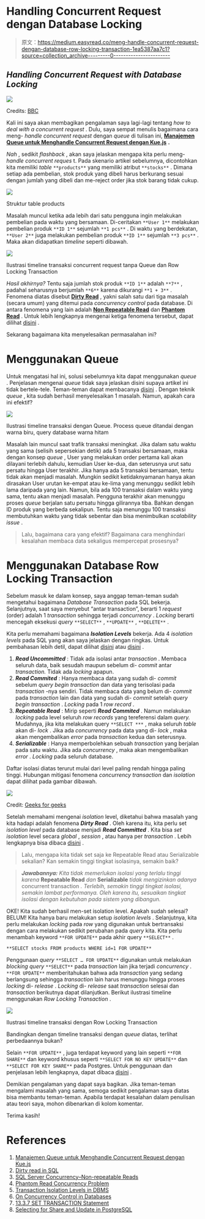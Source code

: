 # Handling Concurrent Request dengan Database Locking

> 原文：<https://medium.easyread.co/meng-handle-concurrent-request-dengan-database-row-locking-transaction-1ea5387aa7c1?source=collection_archive---------0----------------------->

## *Handling Concurrent Request with Database Locking*

![](img/da6a896b0a0595849c238c7aed2c8d1a.png)

Credits: [BBC](https://www.bbc.co.uk/cbbc/findoutmore/help-me-out-staying-safe-online)

Kali ini saya akan membagikan pengalaman saya lagi-lagi tentang *how to deal with a concurrent request* . Dulu, saya sempat menulis bagaimana cara meng- *handle* *concurrent request* dengan *queue* di tulisan ini, [**Manajemen Queue untuk Menghandle Concurrent Request dengan Kue.js**](https://medium.com/easyread/manajemen-queue-antrian-untuk-menghandle-concurrent-request-dengan-kue-di-node-js-94e87cc3eea6) **.**

*Nah* , sedikit *flashback* , akan saya jelaskan mengapa kita perlu meng- *handle* *concurrent reques* t. Pada skenario artikel sebelumnya, dicontohkan kita memiliki *table* `**products**` yang memiliki atribut `**stocks**` . Dimana setiap ada pembelian, stok produk yang dibeli harus berkurang sesuai dengan jumlah yang dibeli dan me-reject order jika stok barang tidak cukup.

![](img/13d8d6f2cf58e8ee9a93fdd976bf503f.png)

Struktur table products

Masalah muncul ketika ada lebih dari satu pengguna ingin melakukan pembelian pada waktu yang bersamaan. Di-ceritakan `**User 1**` melakukan pembelian produk `**ID 1**` sejumlah `**1 pcs**` . Di waktu yang berdekatan, `**User 2**` juga melakukan pembelian produk `**ID 1**` sejumlah `**3 pcs**` . Maka akan didapatkan *timeline* seperti dibawah.

![](img/d80f96113a8254313b8b4e431b4655e8.png)

Ilustrasi timeline transaksi concurrent request tanpa Queue dan Row Locking Transaction

*Hasil akhirnya?* Tentu saja jumlah stok produk `**ID 1**` adalah `**7**` , padahal seharusnya berjumlah `**6**` karena dikurangi `**1 + 3**` . Fenomena diatas disebut [**Dirty Read**](https://www.geeksforgeeks.org/dbms-dirty-read-in-sql/) , yakni salah satu dari tiga masalah (secara umum) yang ditemui pada *concurrency* *control* pada database. Di antara fenomena yang lain adalah [**Non Repeatable Read**](https://logicalread.com/sql-server-concurrency-nonrepeatable-reads-w01/#.XtCJcp4za3I) dan [**Phantom Read**](https://dotnettutorials.net/lesson/phantom-read-concurrency-problem-sql-server/) . Untuk lebih lengkapnya mengenai ketiga fenomena tersebut, dapat dilihat [disini](https://www.geeksforgeeks.org/transaction-isolation-levels-dbms/) .

Sekarang bagaimana kita menyelesaikan permasalahan ini?

# Menggunakan Queue

Untuk mengatasi hal ini, solusi sebelumnya kita dapat menggunakan *queue* . Penjelasan mengenai *queue* tidak saya jelaskan disini supaya artikel ini tidak bertele-tele. Teman-teman dapat membacanya [disini](https://medium.com/easyread/manajemen-queue-antrian-untuk-menghandle-concurrent-request-dengan-kue-di-node-js-94e87cc3eea6) . Dengan teknik *queue* , kita sudah berhasil menyelesaikan 1 masalah. Namun, apakah cara ini efektif?

![](img/ed59ecee7f4e6b8ad7fb811e58b8b75c.png)

Ilustrasi timeline transaksi dengan Queue. Process queue ditandai dengan warna biru, query database warna hitam

Masalah lain muncul saat trafik transaksi meningkat. Jika dalam satu waktu yang sama (selisih sepersekian detik) ada 5 transaksi bersamaan, maka dengan konsep *queue* , User yang melakukan order pertama kali akan dilayani terlebih dahulu, kemudian User ke-dua, dan seterusnya urut satu persatu hingga User terakhir. Jika hanya ada 5 transaksi bersamaan, tentu tidak akan menjadi masalah. Mungkin sedikit ketidaknyamanan hanya akan dirasakan User urutan ke-empat atau ke-lima yang menunggu sedikit lebih lama daripada yang lain. Namun, bila ada 100 transaksi dalam waktu yang sama, tentu akan menjadi masalah. Pengguna terakhir akan menunggu proses *queue* berjalan satu persatu hingga gilirannya tiba. Bahkan dengan ID produk yang berbeda sekalipun. Tentu saja menunggu 100 transaksi membutuhkan waktu yang tidak sebentar dan bisa menimbulkan *scalability issue* .

> Lalu, bagaimana cara yang efektif? Bagaimana cara menghindari kesalahan membaca data sekaligus mempercepat prosesnya?

# Menggunakan Database Row Locking Transaction

Sebelum masuk ke dalam konsep, saya anggap teman-teman sudah mengetahui bagaimana *Database Transaction* pada SQL bekerja. Selanjutnya, saat saya menyebut “antar transaction”, berarti 1 *request* (order) adalah 1 *transaction* sehingga terjadi *concurrency* . *Locking* berarti mencegah eksekusi *query* `**SELECT**` , `**UPDATE**` , `**DELETE**` .

Kita perlu memahami bagaimana ***Isolation Levels*** bekerja. Ada 4 *isolation levels* pada SQL yang akan saya jelaskan dengan ringkas. Untuk pembahasan lebih detil, dapat dilihat [disini](https://blog.gojekengineering.com/on-concurrency-control-in-databases-1e34c95d396e) atau [disini](https://www.geeksforgeeks.org/transaction-isolation-levels-dbms/) .

1.  ***Read Uncommitted*** : Tidak ada isolasi antar *transaction* . Membaca seluruh data, baik sesudah maupun sebelum di- *commit* antar *transaction.* Tidak ada *locking* apapun.
2.  ***Read Commited*** : Hanya membaca data yang sudah di- *commit* sebelum *query begin transaction* dan data yang terisolasi pada *transaction* -nya sendiri. Tidak membaca data yang belum di- *commit* pada *transaction* lain dan data yang sudah di- *commit* setelah *query begin transaction* . *Locking* pada 1 *row record* .
3.  ***Repeatable Read*** : Mirip seperti ***Read Commited*** . Namun melakukan *locking* pada level seluruh *row records* yang tereferensi dalam *query.* Mudahnya, jika kita melakukan query `**SELECT ***` , maka seluruh *table* akan di- *lock* . Jika ada *concurrency* pada data yang di- *lock* , maka akan mengembalikan *error* pada *transaction* kedua dan seterusnya.
4.  ***Serializable*** : Hanya memperbolehkan sebuah *transaction* yang berjalan pada satu waktu. Jika ada *concurrency* , maka akan mengembalikan *error* . *Locking* pada seluruh database.

Daftar isolasi diatas terurut mulai dari level paling rendah hingga paling tinggi. Hubungan mitigasi fenomena *concurrency* *transaction* dan *isolation* dapat dilihat pada gambar dibawah.

![](img/7a7e6e5d9c8718bf2c0edf0166047b4b.png)

Credit: [Geeks for geeks](https://www.geeksforgeeks.org/transaction-isolation-levels-dbms/)

Setelah memahami mengenai *isolation* level, diketahui bahwa masalah yang kita hadapi adalah fenomena ***Dirty Read*** . Oleh karena itu, kita perlu set *isolation level* pada database menjadi ***Read Committed*** . Kita bisa *set isolation* level secara *global* , *session* , atau hanya per *transaction* . Lebih lengkapnya bisa dibaca [disini](https://dev.mysql.com/doc/refman/8.0/en/set-transaction.html) .

> Lalu, mengapa kita tidak set saja ke Repeatable Read atau Serializable sekalian? Kan semakin tinggi tingkat isolasinya, semakin baik?

> ***Jawabannya:*** *Kita tidak memerlukan isolasi yang terlalu tinggi karena* **Repeatable Read** *dan* **Serializable** *tidak mengizinkan adanya* concurrent transaction *. Terlebih, semakin tinggi tingkat isolasi, semakin lambat performanya. Oleh karena itu, sesuaikan tingkat isolasi dengan kebutuhan pada sistem yang dibangun.*

OKE! Kita sudah berhasil men-set isolation level. Apakah sudah selesai? BELUM! Kita hanya baru melakukan setup *isolation levels* . Selanjutnya, kita perlu melakukan *locking* pada *row* yang digunakan untuk bertransaksi dengan cara melakukan sedikit perubahan pada *query* kita. Kita perlu menambah keyword `**FOR UPDATE**` pada akhir query `**SELECT**` .

```
**SELECT stocks FROM products WHERE id=1 FOR UPDATE**
```

Penggunaan *query* `**SELECT … FOR UPDATE**` digunakan untuk melakukan *blocking* *query* `**SELECT**` pada *transaction* lain jika terjadi *concurrency* .
`**FOR UPDATE**` memberitahukan bahwa ada *transaction* yang sedang berlangsung sehingga *transaction* lain harus menunggu hingga proses *locking* di- *release* . *Locking* di- *release* saat *transaction* selesai dan *transaction* berikutnya dapat dilanjutkan. Berikut ilustrasi timeline menggunakan *Row Locking Transaction* .

![](img/1c2d1eee7b735fc29aaf20a5bfb4297e.png)

Ilustrasi timeline transaksi dengan Row Locking Transaction

Bandingkan dengan timeline transaksi dengan *queue* diatas, terlihat perbedaannya bukan?

Selain `**FOR UPDATE**` , juga terdapat keyword yang lain seperti `**FOR SHARE**` dan keyword khusus seperti `**SELECT FOR NO KEY UPDATE**` dan `**SELECT FOR KEY SHARE**` pada Postgres. Untuk penggunaan dan penjelasan lebih lengkapnya, dapat dibaca [disini](http://shiroyasha.io/selecting-for-share-and-update-in-postgresql.html) .

Demikian pengalaman yang dapat saya bagikan. Jika teman-teman mengalami masalah yang sama, semoga sedikit pengalaman saya diatas bisa membantu teman-teman. Apabila terdapat kesalahan dalam penulisan atau teori saya, mohon dibenarkan di kolom komentar.

Terima kasih!

# References

1.  [Manajemen Queue untuk Menghandle Concurrent Request dengan Kue.js](https://medium.com/easyread/manajemen-queue-antrian-untuk-menghandle-concurrent-request-dengan-kue-di-node-js-94e87cc3eea6)
2.  [Dirty read in SQL](https://www.geeksforgeeks.org/dbms-dirty-read-in-sql/)
3.  [SQL Server Concurrency–Non-repeatable Reads](https://logicalread.com/sql-server-concurrency-nonrepeatable-reads-w01/#.XtCL2J4za3J)
4.  [Phantom Read Concurrency Problem](https://dotnettutorials.net/lesson/phantom-read-concurrency-problem-sql-server/)
5.  [Transaction Isolation Levels in DBMS](https://www.geeksforgeeks.org/transaction-isolation-levels-dbms/)
6.  [On Concurrency Control in Databases](https://blog.gojekengineering.com/on-concurrency-control-in-databases-1e34c95d396e)
7.  [13.3.7 SET TRANSACTION Statement](https://dev.mysql.com/doc/refman/8.0/en/set-transaction.html)
8.  [Selecting for Share and Update in PostgreSQL](http://shiroyasha.io/selecting-for-share-and-update-in-postgresql.html)